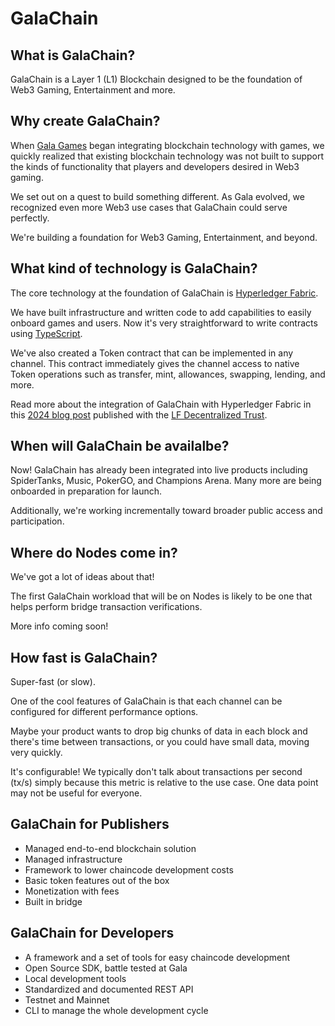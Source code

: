 # GalaChain

## What is GalaChain?

GalaChain is a Layer 1 (L1) Blockchain designed to be the foundation of Web3 Gaming, Entertainment and more.

## Why create GalaChain?

When [Gala Games](https://gala.games) began integrating blockchain technology with games, we quickly realized that existing blockchain technology was not built to support the kinds of functionality that players and developers desired in Web3 gaming. 

We set out on a quest to build something different. As Gala evolved, we recognized even more Web3 use cases that GalaChain could serve perfectly. 

We're building a foundation for Web3 Gaming, Entertainment, and beyond.

## What kind of technology is GalaChain?

The core technology at the foundation of GalaChain is [Hyperledger Fabric](https://www.lfdecentralizedtrust.org/projects/fabric).

We have built infrastructure and written code to add capabilities to easily onboard games and users.
Now it's very straightforward to write contracts using [TypeScript](https://www.typescriptlang.org/).

We've also created a Token contract that can be implemented in any channel. This contract immediately gives the channel access to native Token operations such as transfer, mint, allowances, swapping, lending, and more.

Read more about the integration of GalaChain with Hyperledger Fabric in this [2024 blog post](https://www.lfdecentralizedtrust.org/blog/galachain-leveraging-hyperledger-fabric-to-create-the-ultimate-entertainment-blockchain) published with the [LF Decentralized Trust](https://www.lfdecentralizedtrust.org/).

## When will GalaChain be availalbe?

Now! GalaChain has already been integrated into live products including SpiderTanks, Music, PokerGO, and Champions Arena. Many more are being onboarded in preparation for launch.

Additionally, we're working incrementally toward broader public access and participation.

## Where do Nodes come in?

We've got a lot of ideas about that! 

The first GalaChain workload that will be on Nodes is likely to be one that helps perform bridge transaction verifications.

More info coming soon!

## How fast is GalaChain?

Super-fast (or slow).

One of the cool features of GalaChain is that each channel can be configured for different performance options.

Maybe your product wants to drop big chunks of data in each block and there's time between transactions, or you could have small data, moving very quickly.

It's configurable! We typically don't talk about transactions per second (tx/s) simply because this metric is relative to the use case. One data point may not be useful for everyone.

## GalaChain for Publishers

- Managed end-to-end blockchain solution
- Managed infrastructure
- Framework to lower chaincode development costs
- Basic token features out of the box
- Monetization with fees
- Built in bridge

## GalaChain for Developers

- A framework and a set of tools for easy chaincode development
- Open Source SDK, battle tested at Gala
- Local development tools
- Standardized and documented REST API
- Testnet and Mainnet
- CLI to manage the whole development cycle


